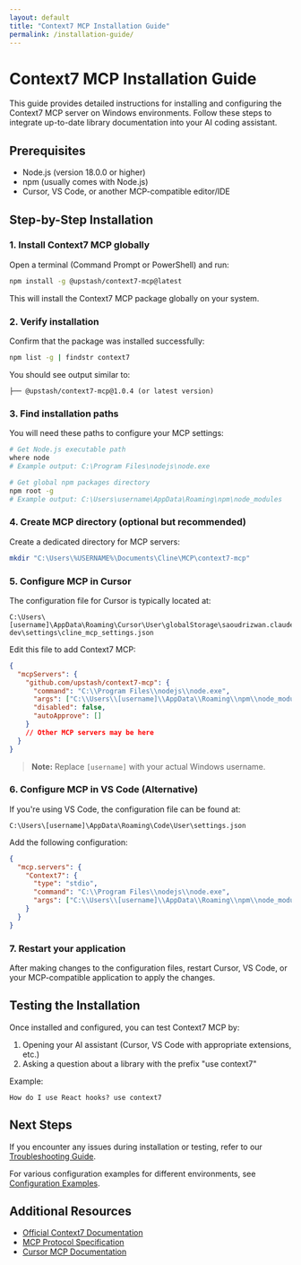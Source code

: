 ```yaml
---
layout: default
title: "Context7 MCP Installation Guide"
permalink: /installation-guide/
---
```


# Context7 MCP Installation Guide

This guide provides detailed instructions for installing and configuring the Context7 MCP server on Windows environments. Follow these steps to integrate up-to-date library documentation into your AI coding assistant.

## Prerequisites

- Node.js (version 18.0.0 or higher)
- npm (usually comes with Node.js)
- Cursor, VS Code, or another MCP-compatible editor/IDE

## Step-by-Step Installation

### 1. Install Context7 MCP globally

Open a terminal (Command Prompt or PowerShell) and run:

```bash
npm install -g @upstash/context7-mcp@latest
```

This will install the Context7 MCP package globally on your system.

### 2. Verify installation

Confirm that the package was installed successfully:

```bash
npm list -g | findstr context7
```

You should see output similar to:

```
├── @upstash/context7-mcp@1.0.4 (or latest version)
```

### 3. Find installation paths

You will need these paths to configure your MCP settings:

```bash
# Get Node.js executable path
where node
# Example output: C:\Program Files\nodejs\node.exe

# Get global npm packages directory
npm root -g
# Example output: C:\Users\username\AppData\Roaming\npm\node_modules
```

### 4. Create MCP directory (optional but recommended)

Create a dedicated directory for MCP servers:

```bash
mkdir "C:\Users\%USERNAME%\Documents\Cline\MCP\context7-mcp"
```

### 5. Configure MCP in Cursor

The configuration file for Cursor is typically located at:

```
C:\Users\[username]\AppData\Roaming\Cursor\User\globalStorage\saoudrizwan.claude-dev\settings\cline_mcp_settings.json
```

Edit this file to add Context7 MCP:

```json
{
  "mcpServers": {
    "github.com/upstash/context7-mcp": {
      "command": "C:\\Program Files\\nodejs\\node.exe",
      "args": ["C:\\Users\\[username]\\AppData\\Roaming\\npm\\node_modules\\@upstash\\context7-mcp\\dist\\index.js"],
      "disabled": false,
      "autoApprove": []
    }
    // Other MCP servers may be here
  }
}
```

> **Note:** Replace `[username]` with your actual Windows username.

### 6. Configure MCP in VS Code (Alternative)

If you're using VS Code, the configuration file can be found at:

```
C:\Users\[username]\AppData\Roaming\Code\User\settings.json
```

Add the following configuration:

```json
{
  "mcp.servers": {
    "Context7": {
      "type": "stdio",
      "command": "C:\\Program Files\\nodejs\\node.exe",
      "args": ["C:\\Users\\[username]\\AppData\\Roaming\\npm\\node_modules\\@upstash\\context7-mcp\\dist\\index.js"]
    }
  }
}
```

### 7. Restart your application

After making changes to the configuration files, restart Cursor, VS Code, or your MCP-compatible application to apply the changes.

## Testing the Installation

Once installed and configured, you can test Context7 MCP by:

1. Opening your AI assistant (Cursor, VS Code with appropriate extensions, etc.)
2. Asking a question about a library with the prefix "use context7"

Example:

```
How do I use React hooks? use context7
```

## Next Steps

If you encounter any issues during installation or testing, refer to our [Troubleshooting Guide](../troubleshooting-guide).

For various configuration examples for different environments, see [Configuration Examples](../configuration-examples).

## Additional Resources

- [Official Context7 Documentation](https://github.com/upstash/context7-mcp)
- [MCP Protocol Specification](https://github.com/modelcontextprotocol/mcp)
- [Cursor MCP Documentation](https://docs.cursor.com/context/model-context-protocol)

